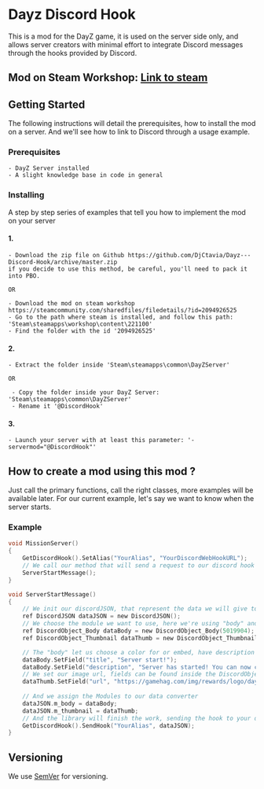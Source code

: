 # Dayz Discord Hook

This is a mod for the DayZ game, it is used on the server side only, and allows server creators with minimal effort to integrate Discord messages through the hooks provided by Discord.

## Mod on Steam Workshop: [Link to steam](https://steamcommunity.com/sharedfiles/filedetails/?id=2094926525)

## Getting Started

The following instructions will detail the prerequisites, how to install the mod on a server. And we'll see how to link to Discord through a usage example.

### Prerequisites

```
- DayZ Server installed
- A slight knowledge base in code in general
```

### Installing

A step by step series of examples that tell you how to implement the mod on your server

#### 1.
```
- Download the zip file on Github https://github.com/DjCtavia/Dayz---Discord-Hook/archive/master.zip
if you decide to use this method, be careful, you'll need to pack it into PBO.

OR

- Download the mod on steam workshop https://steamcommunity.com/sharedfiles/filedetails/?id=2094926525
- Go to the path where steam is installed, and follow this path: 'Steam\steamapps\workshop\content\221100'
- Find the folder with the id '2094926525'
```

#### 2.
```
- Extract the folder inside 'Steam\steamapps\common\DayZServer'

OR

 - Copy the folder inside your DayZ Server: 'Steam\steamapps\common\DayZServer'
 - Rename it '@DiscordHook'
```

#### 3.
```
- Launch your server with at least this parameter: '-servermod="@DiscordHook"'
```

## How to create a mod using this mod ?

Just call the primary functions, call the right classes, more examples will be available later. For our current example, let's say we want to know when the server starts.

### Example

```c
void MissionServer()
{
    GetDiscordHook().SetAlias("YourAlias", "YourDiscordWebHookURL");
    // We call our method that will send a request to our discord hook
    ServerStartMessage();
}

void ServerStartMessage()
{
    // We init our discordJSON, that represent the data we will give to the hook
    ref DiscordJSON dataJSON = new DiscordJSON();
    // We choose the module we want to use, here we're using "body" and "thumbnail"
    ref DiscordObject_Body dataBody = new DiscordObject_Body(5019904);
    ref DiscordObject_Thumbnail dataThumb = new DiscordObject_Thumbnail(64, 64);

    // The "body" let us choose a color for or embed, have description and others things
    dataBody.SetField("title", "Server start!");
    dataBody.SetField("description", "Server has started! You can now connect!");
    // We set our image url, fields can be found inside the DiscordObject_Thumbnail class
    dataThumb.SetField("url", "https://gamehag.com/img/rewards/logo/dayz.png");
		
    // And we assign the Modules to our data converter
    dataJSON.m_body = dataBody;
    dataJSON.m_thumbnail = dataThumb;
    // And the library will finish the work, sending the hook to your discord server
    GetDiscordHook().SendHook("YourAlias", dataJSON);
}
```

## Versioning

We use [SemVer](http://semver.org/) for versioning.

